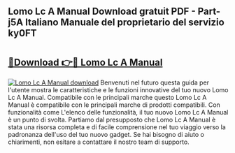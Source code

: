 ## Lomo Lc A Manual Download gratuit PDF - Part-j5A Italiano Manuale del proprietario del servizio ky0FT

# <h2><a href="http://dfggauo.blite.top/?on=Lomo+Lc+A+Manual">🔗Download 👉🔴 Lomo Lc A Manual</a></h2>

[![Lomo Lc A Manual download](https://i.imgur.com/lujVjoI.png)](http://dfggauo.blite.top/?on=Lomo+Lc+A+Manual)
Benvenuti nel futuro questa guida per l'utente mostra le caratteristiche e le funzioni innovative del tuo nuovo Lomo Lc A Manual. Compatibile con le principali marche questo Lomo Lc A Manual è compatibile con le principali marche di prodotti compatibili. Con funzionalità come L'elenco delle funzionalità, il tuo nuovo Lomo Lc A Manual è un punto di svolta. Partiamo dal presupposto che Lomo Lc A Manual è stata una risorsa completa e di facile comprensione nel tuo viaggio verso la padronanza dell'uso del tuo nuovo gadget. Se hai bisogno di aiuto o chiarimenti, non esitare a contattare il nostro team di supporto.
